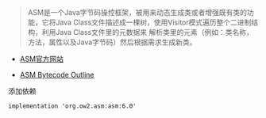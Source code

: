 
>ASM是一个Java字节码操控框架，被用来动态生成类或者增强既有类的功能，它将Java Class文件描述成一棵树，使用Visitor模式遍历整个二进制结构，利用Java Class文件里的元数据来
解析类里的元素（例如：类名称，方法，属性以及Java字节码）然后根据需求生成新类。

- [ASM官方网站](http://forge.ow2.org/projects/asm/)

- [ASM Bytecode Outline](https://plugins.jetbrains.com/plugin/5918-asm-bytecode-outline)

添加依赖

```
implementation 'org.ow2.asm:asm:6.0'
```